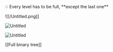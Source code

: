 
<aside>
💡 Every level has to be full, **except the last one**

</aside>

![[/Untitled.png]]

![Untitled](Complete%20tree/Untitled%201.png)

![Untitled](Complete%20tree/Untitled%202.png)

[[Full binary tree]]
